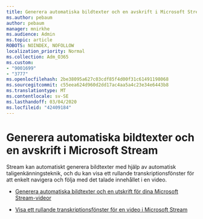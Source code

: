```yaml
---
title: Generera automatiska bildtexter och en avskrift i Microsoft Stream
ms.author: pebaum
author: pebaum
manager: mnirkhe
ms.audience: Admin
ms.topic: article
ROBOTS: NOINDEX, NOFOLLOW
localization_priority: Normal
ms.collection: Adm_O365
ms.custom:
- "9001699"
- "3777"
ms.openlocfilehash: 2be38095a627c03cdf85f4d00f31c61491198068
ms.sourcegitcommit: c55eea624d960d2dd17ac4aa5a4c23e34e6443b8
ms.translationtype: MT
ms.contentlocale: sv-SE
ms.lasthandoff: 03/04/2020
ms.locfileid: "42409184"
---
```

# <a name="generate-automatic-captions-and-a-transcript-in-microsoft-stream"></a>Generera automatiska bildtexter och en avskrift i Microsoft Stream

Stream kan automatiskt generera bildtexter med hjälp av automatisk taligenkänningsteknik, och du kan visa ett rullande transkriptionsfönster för att enkelt navigera och följa med det talade innehållet i en video.

- [Generera automatiska bildtexter och en utskrift för dina Microsoft Stream-videor](https://docs.microsoft.com/stream/portal-autogenerate-captions)

- [Visa ett rullande transkriptionsfönster för en video i Microsoft Stream](https://docs.microsoft.com/stream/portal-configure-transcript-mode)
